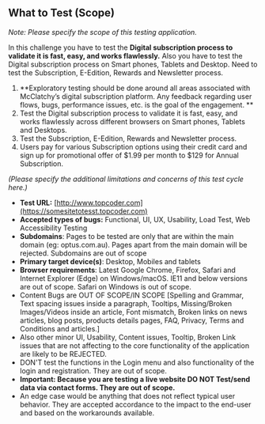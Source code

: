 ## What to Test (Scope)
_Note: Please specify the scope of this testing application._

In this challenge you have to test the **Digital subscription process to validate it is fast, easy, and works flawlessly.** Also you have to test the Digital subscription process on Smart phones, Tablets and Desktop. Need to test the Subscription, E-Edition, Rewards and Newsletter process.

1. **Exploratory testing should be done around all areas associated with McClatchy’s digital subscription platform. Any feedback regarding user flows, bugs, performance issues, etc. is the goal of the engagement. **
2. Test the Digital subscription process to validate it is fast, easy, and works flawlessly across different browsers on Smart phones, Tablets and Desktops.
3. Test the Subscription, E-Edition, Rewards and Newsletter process.
4. Users pay for various Subscription options using their credit card and sign up for promotional offer of $1.99 per month to $129 for Annual Subscription.

_(Please specify the additional limitations and concerns of this test cycle here.)_

*   **Test URL:** [http://www.topcoder.com](https://somesitetotesst.topcoder.com)
*   **Accepted types of bugs:** Functional, UI, UX, Usability, Load Test, Web Accessibility Testing
*   **Subdomains**: Pages to be tested are only that are within the main domain (eg: optus.com.au). Pages apart from the main domain will be rejected. Subdomains are out of scope
*   **Primary target device(s)**: Desktop, Mobiles and tablets
*   **Browser requirements**: Latest Google Chrome, Firefox, Safari and Internet Explorer (Edge) on Windows/macOS. IE11 and below versions are out of scope. Safari on Windows is out of scope.
*   Content Bugs are OUT OF SCOPE/IN SCOPE [Spelling and Grammar, Text spacing issues inside a paragraph, Tooltips, Missing/Broken Images/Videos inside an article, Font mismatch, Broken links on news articles, blog posts, products details pages, FAQ, Privacy, Terms and Conditions and articles.]
*   Also other minor UI, Usability, Content issues, Tooltip, Broken Link issues that are not affecting to the core functionality of the application are likely to be REJECTED.
*   DON'T test the functions in the Login menu and also functionality of the login and registration. They are out of scope.
*   **Important: Because you are testing a live website DO NOT Test/send data via contact forms. They are out of scope.**
*   An edge case would be anything that does not reflect typical user behavior. They are accepted accordance to the impact to the end-user and based on the workarounds available.
